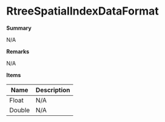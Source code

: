 # RtreeSpatialIndexDataFormat

**Summary**

N/A

**Remarks**

N/A

**Items**

|Name|Description|
|---|---|
|Float|N/A|
|Double|N/A|

